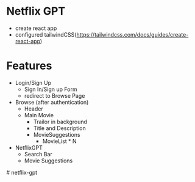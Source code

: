 # Netflix GPT
- create react app
- configured tailwindCSS(https://tailwindcss.com/docs/guides/create-react-app)

# Features
- Login/Sign Up
    - Sign In/Sign up Form
    - redirect to Browse Page
- Browse (after authentication)
    - Header
    - Main Movie
        - Trailor in background
        - Title and Description
        - MovieSuggestions
            - MovieList * N
- NetflixGPT
    - Search Bar
    - Movie Suggestions            

#   n e t f l i x - g p t  
 
